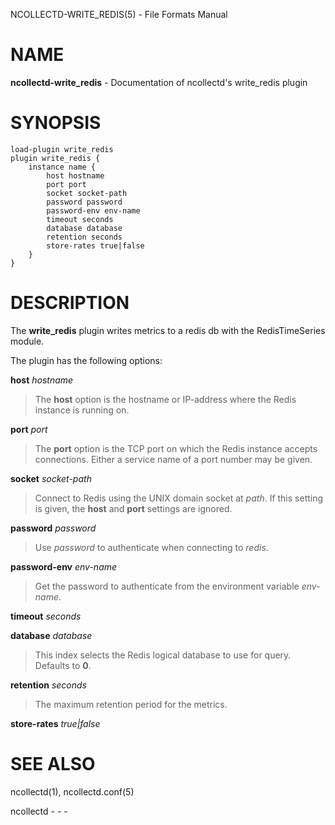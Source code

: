 NCOLLECTD-WRITE\_REDIS(5) - File Formats Manual

# NAME

**ncollectd-write\_redis** - Documentation of ncollectd's write\_redis plugin

# SYNOPSIS

	load-plugin write_redis
	plugin write_redis {
	    instance name {
	        host hostname
	        port port
	        socket socket-path
	        password password
	        password-env env-name
	        timeout seconds
	        database database
	        retention seconds
	        store-rates true|false
	    }
	}

# DESCRIPTION

The **write\_redis** plugin writes metrics to a redis db with the
RedisTimeSeries module.

The plugin has the following options:

**host** *hostname*

> The **host** option is the hostname or IP-address where the Redis instance is
> running on.

**port** *port*

> The **port** option is the TCP port on which the Redis instance accepts
> connections.
> Either a service name of a port number may be given.

**socket** *socket-path*

> Connect to Redis using the UNIX domain socket at *path*.
> If this setting is given, the **host** and **port** settings are ignored.

**password** *password*

> Use *password* to authenticate when connecting to *redis*.

**password-env** *env-name*

> Get the password to authenticate from the environment variable *env-name*.

**timeout** *seconds*

**database** *database*

> This index selects the Redis logical database to use for query.
> Defaults to **0**.

**retention** *seconds*

> The maximum retention period for the metrics.

**store-rates** *true|false*

# SEE ALSO

ncollectd(1),
ncollectd.conf(5)

ncollectd - - -

